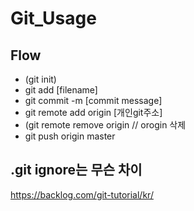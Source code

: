 # Git_Usage

## Flow
* (git init)
* git add [filename]
* git commit -m [commit message]
* git remote add origin [개인git주소]
* (git remote remove origin // orogin 삭제
* git push origin master


## .git ignore는 무슨 차이


https://backlog.com/git-tutorial/kr/

